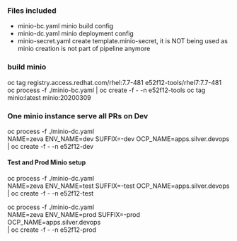 ### Files included

* minio-bc.yaml minio build config
* minio-dc.yaml minio deployment config
* minio-secret.yaml create template.minio-secret, it is NOT being used as minio creation is not part of pipeline anymore

### build minio

oc tag registry.access.redhat.com/rhel:7.7-481 e52f12-tools/rhel7:7.7-481
oc process -f ./minio-bc.yaml | oc create -f - -n e52f12-tools
oc tag minio:latest minio:20200309

### One minio instance serve all PRs on Dev

oc process -f ./minio-dc.yaml \
NAME=zeva ENV_NAME=dev SUFFIX=-dev OCP_NAME=apps.silver.devops \
| oc create -f - -n e52f12-dev

#### Test and Prod Minio setup

oc process -f ./minio-dc.yaml \
NAME=zeva ENV_NAME=test SUFFIX=-test OCP_NAME=apps.silver.devops \
| oc create -f - -n e52f12-test


oc process -f ./minio-dc.yaml \
NAME=zeva ENV_NAME=prod SUFFIX=-prod OCP_NAME=apps.silver.devops \
| oc create -f - -n e52f12-prod